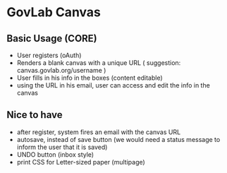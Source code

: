 # GovLab Canvas

## Basic Usage (CORE)

- User registers (oAuth)
- Renders a blank canvas with a unique URL ( suggestion: canvas.govlab.org/username )
- User fills in his info in the boxes (content editable)
- using the URL in his email, user can access and edit the info in the canvas

## Nice to have

- after register, system fires an email with the canvas URL
- autosave, instead of save button (we would need a status message to inform the user that it is saved)
- UNDO button (inbox style)
- print CSS for Letter-sized paper (multipage)
